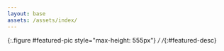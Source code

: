 ```yaml
---
layout: base
assets: /assets/index/
---
```


<script>
    const pool = [
        ["{{page.assets}}20220905_142805.jpg", "9/5/2022"],
        ["{{page.assets}}20220912_172358.jpg", "9/12/2022"],
        ["{{page.assets}}20220915_171654.jpg", "9/15/2022"],
        ["{{page.assets}}20230414_225138.jpg", "4/14/2023"],
        ["{{page.assets}}20230616_161726.jpg", "6/16/2023"],
        ["{{page.assets}}20230709_102845.jpg", "7/9/2023"],
        ["{{page.assets}}20230729_191855.jpg", "7/29/2023"],
        ["{{page.assets}}20230819_145037.jpg", "8/19/2023"],
        ["{{page.assets}}20230822_155733.jpg", "8/22/2023"],
        ["{{page.assets}}20230909_113747.jpg", "9/9/2023"],
        ["{{page.assets}}20230917_142838.jpg", "9/17/2023"],
        ["{{page.assets}}20231125_124518.jpg", "11/25/2023"],
        ["{{page.assets}}20240120_033120.jpg", "1/20/2024"],
        ["{{page.assets}}20240322_185813.jpg", "3/22/2024"],
        ["{{page.assets}}20240616_083017.jpg", "6/16/2024"],
        ["{{page.assets}}20240707_120032.jpg", "7/7/2024"],
    ];

    const featured = pool.length - 2;

    let choice = pool[featured];
    if (Math.random() < 0.5)
    {
        const r = Math.floor(Math.random() * (pool.length - 1));
        choice = pool[r >= featured ? r + 1 : r];
    }

    window.addEventListener("load", (e) => {
        document.getElementById("featured-pic").setAttribute("src", choice[0]);
        document.getElementById("featured-desc").textContent = choice[1];
    });
</script>

![](){:.figure #featured-pic style="max-height: 555px"}
*/ /*{:#featured-desc}
